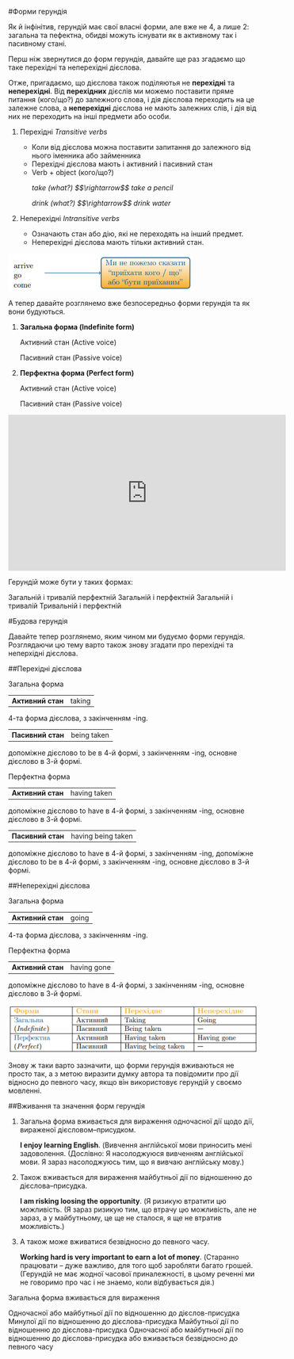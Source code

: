 #Форми герундiя

<p>Як й інфінітив, герундій має свої власні форми, але вже не 4, а лише 2: загальна та пефектна, обидві можуть існувати як в активному так і пасивному стані.</p>

<p>Перш ніж звернутися до форм герундія, давайте ще раз згадаємо що таке перехідні та неперехідні дієслова.</p>

<p>Отже, пригадаємо, що дієслова також поділяютья не <b>перехідні</b> та <b>неперехідні</b>. Від <b>перехідних</b> дієслів ми можемо поставити пряме питання (кого/що?) до залежного слова, і дія дієслова переходить на це залежне слова, а <b>неперехідні</b> дієслова не мають залежних слів, і дія від них не переходить на інші предмети або особи.</p>

<ol>
<li>Перехідні <i>Transitive verbs</i></li>
<ul>
<li>Коли від дієслова можна поставити запитання до залежного від нього іменника або займенника</li>
<li>Перехідні дієслова мають і активний і пасивний стан</li>
<li>Verb + object (кого/що?)</li>
<p><i>take (what?) $$\rightarrow$$ take a pencil</i></p>
<p><i>drink (what?) $$\rightarrow$$ drink water</i></p>
</ul>
<li>Неперехідні <i>Intransitive verbs</i></li>
<ul>
<li>Означають стан або дію, які не переходять на інший предмет.</li>
<li>Неперехідні дієслова мають тільки активний стан.</li>
</ul>
</ol>

![](191_p1.png)

<p>А тепер давайте розглянемо вже безпосередньо форми герундія та як вони будуються.</p>

<ol>
<li><b>Загальна форма (Indefinite form)</b></li>
<p>Активний стан (Active voice)</p>
<p>Пасивний стан (Passive voice)</p>
<li><b>Перфектна форма (Perfect form)</b></li>
<p>Активний стан (Active voice)</p>
<p>Пасивний стан (Passive voice)</p>
</ol>

<div class="fluidMedia">
<iframe align="center" width="560" height="315" src="https://www.youtube.com/embed/xfhlgCqsL8U" frameborder="0" allowfullscreen></iframe>
</div>
<div class="popup">
</div>

<quiz correctLabel="correct" incorrectLabel="incorrect" checkLabel="check">
    <question text="">
        <p>Герундій може бути у таких формах:</p>
        <answer>Загальній і тривалій перфектній </answer>
        <answer correct>Загальній і перфектній</answer>
        <answer>Загальній і тривалій</answer>
        <answer>Тривальній і перфектній</answer>
    </question>
</quiz>

#Будова герундія

<p>Давайте тепер розглянемо, яким чином ми будуємо форми герундія. Розглядаючи цю тему варто також знову згадати про перехідні та неперхідні дієслова.</p>

##Перехідні дієслова

<span class="p1">Загальна форма</span>
<table>
<tr>
<td><b>Активний стан</b></td>
<td>taking</td>
</tr>
</table>

<p>4-та форма дієслова, з закінченням -ing.</p>

<table>
<tr>
<td><b>Пасивний стан</b></td>
<td>being taken</td>
</tr>
</table>

<p>допоміжне дієслово to be в 4-й формі, з закінченням -ing, основне дієслово в 3-й формі.</p>

<span class="p1">Перфектна форма</span>
<table>
<tr>
<td><b>Активний стан</b></td>
<td>having taken</td>
</tr>
</table>

<p>допоміжне дієслово to have  в 4-й формі, з  закінченням -ing, основне дієслово в 3-й формі.</p>

<table>
<tr>
<td><b>Пасивний стан</b></td>
<td>having being taken</td>
</tr>
</table>

<p>допоміжне дієслово to have  в 4-й формі, з закінченням -ing, допоміжне дієслово to be в 4-й формі, з закінченням -ing, основне дієслово в 3-й формі.</p>

##Неперехідні дієслова

<span class="p1">Загальна форма</span>
<table>
<tr>
<td><b>Активний стан</b></td>
<td>going</td>
</tr>
</table>

<p>4-та форма дієслова, з закінченням -ing.</p>

<span class="p1">Перфектна форма</span>
<table>
<tr>
<td><b>Активний стан</b></td>
<td>having gone</td>
</tr>
</table>

<p>допоміжне дієслово to have  в 4-й формі, з  закінченням -ing, основне дієслово в 3-й формі.</p>

![](192_p1.png)

<p>Знову ж таки варто зазначити, що форми герундія вживаються не просто так, а з метою виразити думку автора та повідомити про дії відносно до певного часу, якщо він використовує герундій у своємо мовленні.</p>

##Вживання та значення форм герундія

<ol>
<li>Загальна форма вживається для вираження одночасної дії щодо дії, вираженої дієсловом–присудком.</li>
<p><b>I enjoy learning English</b>. (Вивчення англійської мови приносить мені задоволення. (Дослівно: Я насолоджуюся вивченням англійської мови. Я зараз насолоджуюсь тим, що я вивчаю англійську мову.)</p>
<li>Також вживається для вираження майбутньої дії по відношенню до дієслова–присудка.</li>
<p><b>I am risking loosing the opportunity</b>. (Я ризикую втратити цю можливість. (Я зараз ризикую тим, що втрачу цю можливість, але не зараз, а у майбутньому, це ще не сталося, я ще не втратив можливість.)</p>
<li>А також може вживатися безвідносно до певного часу.</li>
<p><b>Working hard is very important to earn a lot of money</b>. (Старанно працювати – дуже важливо, для того щоб заробляти багато грошей. (Герундій не має жодної часової приналежності, в цьому реченні ми не говоримо про час і не знаемо, коли відбувається дія.) </p>
</ol>

<quiz correctLabel="correct" incorrectLabel="incorrect" checkLabel="check">
    <question text="">
        <p>Загальна форма вживається для вираження</p>
        <answer>Одночасної або майбутньої дії по відношенню до дієслов-присудка</answer>
        <answer>Минулої дії по відношенню до дієслова-присудка</answer>
        <answer>Майбутньої дії по відношенню до дієслова-присудка</answer>
        <answer correct>Одночасної або майбутньої дії по відношенню до дієслова-присудка або вживається безвідносно до певного часу</answer>
    </question>
</quiz>